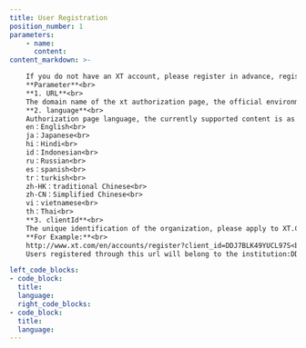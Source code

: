 ```yaml
---
title: User Registration
position_number: 1
parameters:
    - name:
      content:
content_markdown: >-

    If you do not have an XT account, please register in advance, register address：`http(s)://{URL}/{language}/accounts/register?client_id={clientId}`<br>
    **Parameter**<br>
    **1. URL**<br>
    The domain name of the xt authorization page, the official environment is: www.xt.com<br>
    **2. language**<br>
    Authorization page language, the currently supported content is as follows：<br>
    en：English<br>
    ja：Japanese<br>
    hi：Hindi<br>
    id：Indonesian<br>
    ru：Russian<br>
    es：spanish<br>
    tr：turkish<br>
    zh-HK：traditional Chinese<br>
    zh-CN：Simplified Chinese<br>
    vi：vietnamese<br>
    th：Thai<br>
    **3. clientId**<br>
    The unique identification of the organization, please apply to XT.COM in advance<br>
    **For Example:**<br>
    http://www.xt.com/en/accounts/register?client_id=DDJ7BLK49YUCL97S<br>
    Users registered through this url will belong to the institution:DDJ7BLK49YUCL97S

left_code_blocks:
- code_block:
  title:
  language:
  right_code_blocks:
- code_block:
  title:
  language:
---
```



